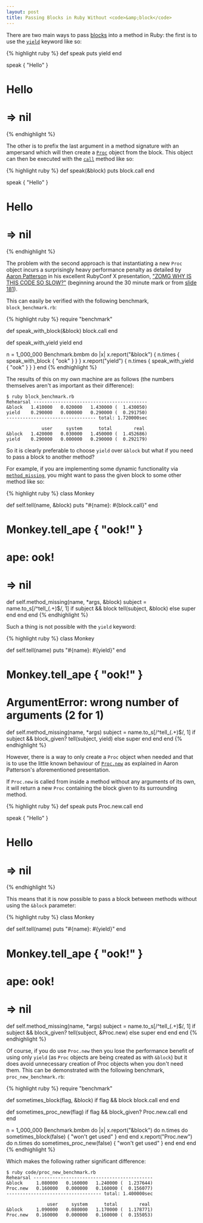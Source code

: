 ```yaml
---
layout: post
title: Passing Blocks in Ruby Without <code>&amp;block</code>
---
```


There are two main ways to pass [blocks][Containers, Blocks, and Iterators] into a method in Ruby:
the first is to use the [`yield`][yield] keyword like so:

{% highlight ruby %}
def speak
  puts yield
end

speak { "Hello" }
# Hello
#  => nil
{% endhighlight %}

The other is to prefix the last argument in a method signature with an ampersand
which will then create a [`Proc`][Proc] object from the block. This object can then
be executed with the [`call`][call] method like so:

{% highlight ruby %}
def speak(&block)
  puts block.call
end

speak { "Hello" }
# Hello
#  => nil
{% endhighlight %}

The problem with the second approach is that instantiating a new `Proc` object incurs
a surprisingly heavy performance penalty as detailed by [Aaron Patterson][] in his
excellent RubyConf X presentation, ["ZOMG WHY IS THIS CODE SO SLOW?"][ZOMG]
(beginning around the 30 minute mark or from [slide 181][ZOMG Slides]).

This can easily be verified with the following benchmark, `block_benchmark.rb`:

{% highlight ruby %}
require "benchmark"

def speak_with_block(&block)
  block.call
end

def speak_with_yield
  yield
end

n = 1_000_000
Benchmark.bmbm do |x|
  x.report("&block") { n.times { speak_with_block { "ook" } } }
  x.report("yield")  { n.times { speak_with_yield { "ook" } } }
end
{% endhighlight %}

The results of this on my own machine are as follows (the numbers themselves aren't
as important as their difference):

    $ ruby block_benchmark.rb 
    Rehearsal ------------------------------------------
    &block   1.410000   0.020000   1.430000 (  1.430050)
    yield    0.290000   0.000000   0.290000 (  0.291750)
    --------------------------------- total: 1.720000sec

                 user     system      total        real
    &block   1.420000   0.030000   1.450000 (  1.452686)
    yield    0.290000   0.000000   0.290000 (  0.292179)

So it is clearly preferable to choose `yield` over `&block` but what if you need to
pass a block to another method?

For example, if you are implementing some dynamic functionality via
[`method_missing`][method_missing], you might want to pass the given block to some
other method like so:

{% highlight ruby %}
class Monkey

  def self.tell(name, &block)
    puts "#{name}: #{block.call}"
  end

  # Monkey.tell_ape { "ook!" }
  # ape: ook!
  #  => nil
  def self.method_missing(name, *args, &block)
    subject = name.to_s[/^tell_(.+)$/, 1]
    if subject && block
      tell(subject, &block)
    else
      super
    end
  end
end
{% endhighlight %}

Such a thing is not possible with the `yield` keyword:

{% highlight ruby %}
class Monkey

  def self.tell(name)
    puts "#{name}: #{yield}"
  end

  # Monkey.tell_ape { "ook!" }
  # ArgumentError: wrong number of arguments (2 for 1)
  def self.method_missing(name, *args)
    subject = name.to_s[/^tell_(.+)$/, 1]
    if subject && block_given?
      tell(subject, yield)
    else
      super
    end
  end
end
{% endhighlight %}

However, there is a way to only create a `Proc` object when needed and that is
to use the little known behaviour of [`Proc.new`][Proc.new] as explained in
Aaron Patterson's aforementioned presentation.

If `Proc.new` is called from inside a method without any arguments of its own,
it will return a new `Proc` containing the block given to its surrounding method.

{% highlight ruby %}
def speak
  puts Proc.new.call
end

speak { "Hello" }
# Hello
#  => nil
{% endhighlight %}

This means that it is now possible to pass a block between methods without using the
`&block` parameter:

{% highlight ruby %}
class Monkey

  def self.tell(name)
    puts "#{name}: #{yield}"
  end

  # Monkey.tell_ape { "ook!" }
  # ape: ook!
  #  => nil
  def self.method_missing(name, *args)
    subject = name.to_s[/^tell_(.+)$/, 1]
    if subject && block_given?
      tell(subject, &Proc.new)
    else
      super
    end
  end
end
{% endhighlight %}

Of course, if you do use `Proc.new` then you lose the performance benefit of using
only `yield` (as `Proc` objects are being created as with `&block`) but it does
avoid unnecessary creation of Proc objects when you don't need them. This can be
demonstrated with the following benchmark, `proc_new_benchmark.rb`:

{% highlight ruby %}
require "benchmark"

def sometimes_block(flag, &block)
  if flag && block
    block.call
  end
end

def sometimes_proc_new(flag)
  if flag && block_given?
    Proc.new.call
  end
end

n = 1_000_000
Benchmark.bmbm do |x|
  x.report("&block") do
    n.times do
      sometimes_block(false) { "won't get used" }
    end
  end
  x.report("Proc.new") do
    n.times do
      sometimes_proc_new(false) { "won't get used" }
    end
  end
end
{% endhighlight %}

Which makes the following rather significant difference:

    $ ruby code/proc_new_benchmark.rb 
    Rehearsal --------------------------------------------
    &block     1.080000   0.160000   1.240000 (  1.237644)
    Proc.new   0.160000   0.000000   0.160000 (  0.156077)
    ----------------------------------- total: 1.400000sec

                   user     system      total        real
    &block     1.090000   0.080000   1.170000 (  1.178771)
    Proc.new   0.160000   0.000000   0.160000 (  0.155053)

  [Aaron Patterson]: http://tenderlovemaking.com
  [Containers, Blocks, and Iterators]: http://ruby-doc.org/docs/ProgrammingRuby/html/tut_containers.html
  [Proc.new]: http://www.ruby-doc.org/core/classes/Proc.html#M000547
  [Proc]: http://www.ruby-doc.org/core/classes/Proc.html
  [ZOMG]: http://confreaks.net/videos/427-rubyconf2010-zomg-why-is-this-code-so-slow
  [ZOMG Slides]: http://www.slideshare.net/tenderlove/zomg-why-is-this-code-so-slow/181
  [call]: http://www.ruby-doc.org/core/classes/Proc.html#M000548
  [method_missing]: http://ruby-doc.org/docs/ProgrammingRuby/html/ref_c_object.html#Object.method_missing
  [yield]: http://ruby-doc.org/docs/keywords/1.9/files/keywords_rb.html#M000042
